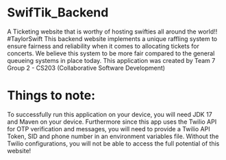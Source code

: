# SwifTik_Backend
A Ticketing website that is worthy of hosting swifties all around the world!! #TaylorSwift
This backend website implements a unique raffling system to ensure fairness and reliability when it comes to allocating tickets for concerts. We believe this system to be more fair compared to the general queueing systems in place today. This application was created by Team 7 Group 2 - CS203 (Collaborative Software Development)

# Things to note:
To successfully run this application on your device, you will need JDK 17 and Maven on your device. Furthermore since this app uses the Twilio API for OTP verification and messages, you will need to provide a Twilio API Token, SID and phone number in an environment variables file. Without the Twilio configurations, you will not be able to access the full potential of this website!
